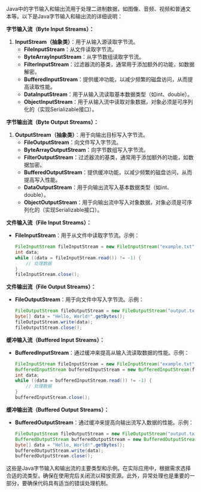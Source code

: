 Java中的字节输入和输出流用于处理二进制数据，如图像、音频、视频和普通文本等。以下是Java字节输入和输出流的详细说明：

**字节输入流（Byte Input Streams）：**
1. **InputStream（抽象类）**：用于从输入源读取字节流。
   - **FileInputStream**：从文件读取字节流。
   - **ByteArrayInputStream**：从字节数组读取字节流。
   - **FilterInputStream**：过滤器流的基类，通常用于添加额外的功能，如数据解密。
   - **BufferedInputStream**：提供缓冲功能，以减少频繁的磁盘访问，从而提高读取性能。
   - **DataInputStream**：用于从输入流读取基本数据类型（如int、double）。
   - **ObjectInputStream**：用于从输入流中读取对象数据，对象必须是可序列化的（实现Serializable接口）。

**字节输出流（Byte Output Streams）：**
1. **OutputStream（抽象类）**：用于向输出目标写入字节流。
   - **FileOutputStream**：向文件写入字节流。  
   - **ByteArrayOutputStream**：向字节数组写入字节流。
   - **FilterOutputStream**：过滤器流的基类，通常用于添加额外的功能，如数据加密。
   - **BufferedOutputStream**：提供缓冲功能，以减少频繁的磁盘访问，从而提高写入性能。
   - **DataOutputStream**：用于向输出流写入基本数据类型（如int、double）。
   - **ObjectOutputStream**：用于向输出流中写入对象数据，对象必须是可序列化的（实现Serializable接口）。

**文件输入流（File Input Streams）：**
- **FileInputStream**：用于从文件中读取字节流。示例：
  ```java
  FileInputStream fileInputStream = new FileInputStream("example.txt");
  int data;
  while ((data = fileInputStream.read()) != -1) {
      // 处理数据
  }
  fileInputStream.close();
  ```

**文件输出流（File Output Streams）：**
- **FileOutputStream**：用于向文件中写入字节流。示例：
  ```java
  FileOutputStream fileOutputStream = new FileOutputStream("output.txt");
  byte[] data = "Hello, World!".getBytes();
  fileOutputStream.write(data);
  fileOutputStream.close();
  ```

**缓冲输入流（Buffered Input Streams）：**
- **BufferedInputStream**：通过缓冲来提高从输入流读取数据的性能。示例：
  ```java
  FileInputStream fileInputStream = new FileInputStream("example.txt");
  BufferedInputStream bufferedInputStream = new BufferedInputStream(fileInputStream);
  int data;
  while ((data = bufferedInputStream.read()) != -1) {
      // 处理数据
  }
  bufferedInputStream.close();
  ```

**缓冲输出流（Buffered Output Streams）：**
- **BufferedOutputStream**：通过缓冲来提高向输出流写入数据的性能。示例：
  ```java
  FileOutputStream fileOutputStream = new FileOutputStream("output.txt");
  BufferedOutputStream bufferedOutputStream = new BufferedOutputStream(fileOutputStream);
  byte[] data = "Hello, World!".getBytes();
  bufferedOutputStream.write(data);
  bufferedOutputStream.close();
  ```

这些是Java字节输入和输出流的主要类型和示例。在实际应用中，根据需求选择合适的流类型，确保在使用完后关闭流以释放资源。此外，异常处理也是重要的一部分，要确保代码具有适当的错误处理机制。
